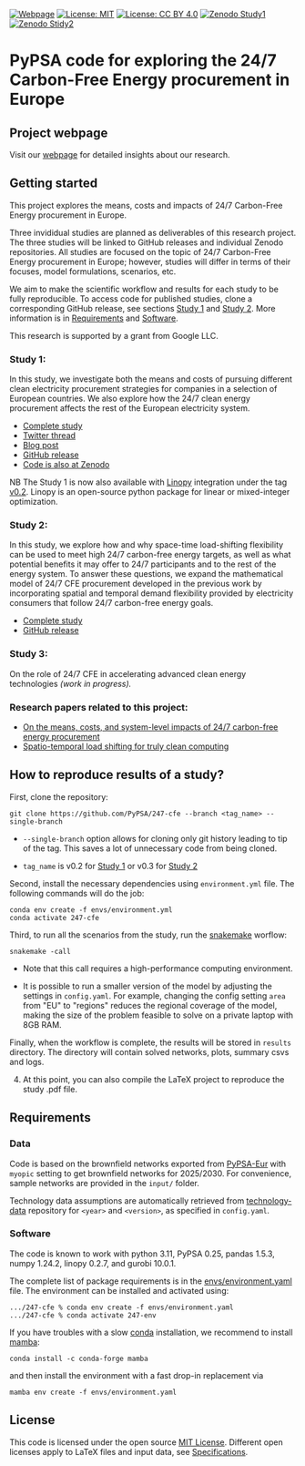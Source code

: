 <!--
SPDX-FileCopyrightText: 2023 Iegor Riepin, Tom Brown

SPDX-License-Identifier: CC0-1.0
-->

[![Webpage](https://img.shields.io/badge/-Project%20Webpage-blue?style=flat-square&logo=github)](https://irieo.github.io/247cfe.github.io/)
[![License: MIT](https://img.shields.io/badge/License-MIT-yellow.svg?style=flat-square)](LICENSES/MIT.txt)
[![License: CC BY 4.0](https://img.shields.io/badge/License-CC%20BY%204.0-lightgrey.svg?style=flat-square)](LICENSES/CC-BY-4.0.txt)
[![Zenodo Study1](https://zenodo.org/badge/DOI/10.5281/zenodo.7180097.svg)](https://zenodo.org/record/7180097)
[![Zenodo Stidy2](https://zenodo.org/badge/DOI/10.5281/zenodo.8185849.svg)](https://zenodo.org/record/8185849)


# PyPSA code for exploring the 24/7 Carbon-Free Energy procurement in Europe

## Project webpage

Visit our [webpage](https://irieo.github.io/247cfe.github.io/) for detailed insights about our research.

## Getting started

This project explores the means, costs and impacts of 24/7 Carbon-Free Energy procurement in Europe.

Three invididual studies are planned as deliverables of this research project. The three studies will be linked to GitHub releases and individual Zenodo repositories. All studies are focused on the topic of 24/7 Carbon-Free Energy procurement in Europe; however, studies will differ in terms of their focuses, model formulations, scenarios, etc.

We aim to make the scientific workflow and results for each study to be fully reproducible. To access code for published studies, clone a corresponding GitHub release, see sections [Study 1](#study-1) and [Study 2](#study-2). More information is in [Requirements](#requirements) and [Software](#software).

This research is supported by a grant from Google LLC.

### Study 1:

In this study, we investigate both the means and costs of pursuing different clean electricity procurement strategies for companies in a selection of European countries. We also explore how the 24/7 clean energy procurement affects the rest of the European electricity system.

- [Complete study](https://zenodo.org/record/7180097)
- [Twitter thread](https://twitter.com/nworbmot/status/1579810935702982656)
- [Blog post](https://blog.google/around-the-globe/google-europe/how-carbon-free-energy-around-the-clock-can-work/)
- [GitHub release](https://github.com/PyPSA/247-cfe/tree/v0.1)
- [Code is also at Zenodo](https://zenodo.org/record/7181236)

NB The Study 1 is now also available with [Linopy](https://github.com/pypsa/linopy) integration under the tag [v0.2](https://github.com/PyPSA/247-cfe/releases/tag/v0.2). Linopy is an open-source python package for linear or mixed-integer optimization.

### Study 2:

In this study, we explore how and why space-time load-shifting flexibility can be used to meet high 24/7 carbon-free energy targets, as well as what potential benefits it may offer to 24/7 participants and to the rest of the energy system. To answer these questions, we expand the mathematical model of 24/7 CFE procurement developed in the previous work by incorporating spatial and temporal demand flexibility provided by electricity consumers that follow 24/7 carbon-free energy goals.

- [Complete study](https://zenodo.org/record/8185850)
- [GitHub release](https://github.com/PyPSA/247-cfe/tree/v0.3)

### Study 3:

On the role of 24/7 CFE in accelerating advanced clean energy technologies
*(work in progress).*

### Research papers related to this project:

- [On the means, costs, and system-level impacts of 24/7 carbon-free energy procurement](https://zenodo.org/records/10407830)
- [Spatio-temporal load shifting for truly clean computing](https://zenodo.org/records/10869649)


## How to reproduce results of a study?

First, clone the repository:

```
git clone https://github.com/PyPSA/247-cfe --branch <tag_name> --single-branch
```
- `--single-branch` option allows for cloning only git history leading to tip of the tag. This saves a lot of unnecessary code from being cloned.

- `tag_name` is v0.2 for [Study 1](#study-1) or v0.3 for [Study 2](#study-2)

Second, install the necessary dependencies using `environment.yml` file. The following commands will do the job:

```
conda env create -f envs/environment.yml
conda activate 247-cfe
```
Third, to run all the scenarios from the study, run the [snakemake](https://snakemake.readthedocs.io/en/stable/) worflow:

```
snakemake -call
```

- Note that this call requires a high-performance computing environment.

- It is possible to run a smaller version of the model by adjusting the settings in `config.yaml`. For example, changing the config setting `area` from "EU" to "regions" reduces the regional coverage of the model, making the size of the problem feasible to solve on a private laptop with 8GB RAM.

Finally, when the workflow is complete, the results will be stored in `results` directory. The directory will contain solved networks, plots, summary csvs and logs.

4. At this point, you can also compile the LaTeX project to reproduce the study .pdf file.


## Requirements
### Data

Code is based on the brownfield networks exported from [PyPSA-Eur](https://github.com/PyPSA/pypsa-eur-sec) with `myopic` setting to get brownfield networks for 2025/2030. For convenience, sample networks are provided in the `input/` folder.

Technology data assumptions are automatically retrieved from [technology-data](https://github.com/PyPSA/technology-data) repository for `<year>` and `<version>`, as specified in `config.yaml`.


### Software

The code is known to work with python 3.11, PyPSA 0.25, pandas 1.5.3, numpy 1.24.2, linopy 0.2.7, and gurobi 10.0.1.

The complete list of package requirements is in the [envs/environment.yaml](envs/environment.yaml) file. The environment can be installed and activated using:

```
.../247-cfe % conda env create -f envs/environment.yaml
.../247-cfe % conda activate 247-env
```

If you have troubles with a slow [conda](https://docs.conda.io/en/latest/) installation, we recommend to install [mamba](https://mamba.readthedocs.io/en/latest/):

```
conda install -c conda-forge mamba
```

and then install the environment with a fast drop-in replacement via

```
mamba env create -f envs/environment.yaml
```

## License

This code is licensed under the open source [MIT License](LICENSES/MIT.txt).
Different open licenses apply to LaTeX files and input data, see [Specifications](.reuse/dep5).
